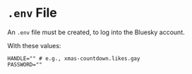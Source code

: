 # `.env` File

An `.env` file must be created, to log into the Bluesky account.

With these values:

```env
HANDLE="" # e.g., xmas-countdown.likes.gay
PASSWORD=""
```